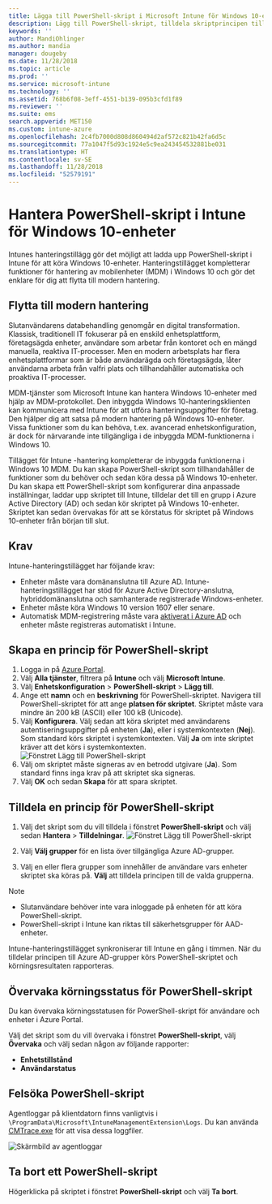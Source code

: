 ```yaml
---
title: Lägga till PowerShell-skript i Microsoft Intune för Windows 10-enheter – Azure | Microsoft Docs
description: Lägg till PowerShell-skript, tilldela skriptprincipen till Azure Active Directory-grupper, övervaka skripten med hjälp av rapporter och följ stegvisa anvisningar för att ta bort skript som du lägger till för Windows 10-enheter i Microsoft Intune.
keywords: ''
author: MandiOhlinger
ms.author: mandia
manager: dougeby
ms.date: 11/28/2018
ms.topic: article
ms.prod: ''
ms.service: microsoft-intune
ms.technology: ''
ms.assetid: 768b6f08-3eff-4551-b139-095b3cfd1f89
ms.reviewer: ''
ms.suite: ems
search.appverid: MET150
ms.custom: intune-azure
ms.openlocfilehash: 2c4fb7000d808d860494d2af572c821b42fa6d5c
ms.sourcegitcommit: 77a1047f5d93c1924e5c9ea243454532881be031
ms.translationtype: HT
ms.contentlocale: sv-SE
ms.lasthandoff: 11/28/2018
ms.locfileid: "52579191"
---
```

# <a name="manage-powershell-scripts-in-intune-for-windows-10-devices"></a>Hantera PowerShell-skript i Intune för Windows 10-enheter
Intunes hanteringstillägg gör det möjligt att ladda upp PowerShell-skript i Intune för att köra Windows 10-enheter. Hanteringstillägget kompletterar funktioner för hantering av mobilenheter (MDM) i Windows 10 och gör det enklare för dig att flytta till modern hantering.

## <a name="moving-to-modern-management"></a>Flytta till modern hantering
Slutanvändarens databehandling genomgår en digital transformation. Klassisk, traditionell IT fokuserar på en enskild enhetsplattform, företagsägda enheter, användare som arbetar från kontoret och en mängd manuella, reaktiva IT-processer. Men en modern arbetsplats har flera enhetsplattformar som är både användarägda och företagsägda, låter användarna arbeta från valfri plats och tillhandahåller automatiska och proaktiva IT-processer. 

MDM-tjänster som Microsoft Intune kan hantera Windows 10-enheter med hjälp av MDM-protokollet. Den inbyggda Windows 10-hanteringsklienten kan kommunicera med Intune för att utföra hanteringsuppgifter för företag. Den hjälper dig att satsa på modern hantering på Windows 10-enheter. Vissa funktioner som du kan behöva, t.ex. avancerad enhetskonfiguration, är dock för närvarande inte tillgängliga i de inbyggda MDM-funktionerna i Windows 10.

Tillägget för Intune -hantering kompletterar de inbyggda funktionerna i Windows 10 MDM. Du kan skapa PowerShell-skript som tillhandahåller de funktioner som du behöver och sedan köra dessa på Windows 10-enheter. Du kan skapa ett PowerShell-skript som konfigurerar dina anpassade inställningar, laddar upp skriptet till Intune, tilldelar det till en grupp i Azure Active Directory (AD) och sedan kör skriptet på Windows 10-enheter. Skriptet kan sedan övervakas för att se körstatus för skriptet på Windows 10-enheter från början till slut.

## <a name="prerequisites"></a>Krav
Intune-hanteringstillägget har följande krav:
- Enheter måste vara domänanslutna till Azure AD. Intune-hanteringstillägget har stöd för Azure Active Directory-anslutna, hybriddomänanslutna och samhanterade registrerade Windows-enheter.
- Enheter måste köra Windows 10 version 1607 eller senare.
- Automatisk MDM-registrering måste vara [aktiverat i Azure AD](https://docs.microsoft.com/intune/windows-enroll#enable-windows-10-automatic-enrollment) och enheter måste registreras automatiskt i Intune.

## <a name="create-a-powershell-script-policy"></a>Skapa en princip för PowerShell-skript 
1. Logga in på [Azure Portal](https://portal.azure.com).
2. Välj **Alla tjänster**, filtrera på **Intune** och välj **Microsoft Intune**.
3. Välj **Enhetskonfiguration** > **PowerShell-skript** > **Lägg till**.
4. Ange ett **namn** och en **beskrivning** för PowerShell-skriptet. Navigera till PowerShell-skriptet för att ange **platsen för skriptet**. Skriptet måste vara mindre än 200 kB (ASCII) eller 100 kB (Unicode).
5. Välj **Konfigurera**. Välj sedan att köra skriptet med användarens autentiseringsuppgifter på enheten (**Ja**), eller i systemkontexten (**Nej**). Som standard körs skriptet i systemkontexten. Välj **Ja** om inte skriptet kräver att det körs i systemkontexten. 
  ![Fönstret Lägg till PowerShell-skript](./media/mgmt-extension-add-script.png)
6. Välj om skriptet måste signeras av en betrodd utgivare (**Ja**). Som standard finns inga krav på att skriptet ska signeras. 
7. Välj **OK** och sedan **Skapa** för att spara skriptet.

## <a name="assign-a-powershell-script-policy"></a>Tilldela en princip för PowerShell-skript
1. Välj det skript som du vill tilldela i fönstret **PowerShell-skript** och välj sedan **Hantera** > **Tilldelningar**.
  ![Fönstret Lägg till PowerShell-skript](./media/mgmt-extension-assignments.png)
 
2. Välj **Välj grupper** för en lista över tillgängliga Azure AD-grupper. 
3. Välj en eller flera grupper som innehåller de användare vars enheter skriptet ska köras på. **Välj** att tilldela principen till de valda grupperna.

> [!NOTE]
> - Slutanvändare behöver inte vara inloggade på enheten för att köra PowerShell-skript. 
> - PowerShell-skript i Intune kan riktas till säkerhetsgrupper för AAD-enheter.

Intune-hanteringstillägget synkroniserar till Intune en gång i timmen. När du tilldelar principen till Azure AD-grupper körs PowerShell-skriptet och körningsresultaten rapporteras. 
 
## <a name="monitor-run-status-for-powershell-scripts"></a>Övervaka körningsstatus för PowerShell-skript
Du kan övervaka körningsstatusen för PowerShell-skript för användare och enheter i Azure Portal.

Välj det skript som du vill övervaka i fönstret **PowerShell-skript**, välj **Övervaka** och välj sedan någon av följande rapporter:
   - **Enhetstillstånd**
   - **Användarstatus**

## <a name="troubleshoot-powershell-scripts"></a>Felsöka PowerShell-skript

Agentloggar på klientdatorn finns vanligtvis i `\ProgramData\Microsoft\IntuneManagementExtension\Logs`. Du kan använda [CMTrace.exe](https://docs.microsoft.com/sccm/core/support/tools) för att visa dessa loggfiler. 

![Skärmbild av agentloggar](./media/apps-win32-app-10.png)  

## <a name="delete-a-powershell-script"></a>Ta bort ett PowerShell-skript
Högerklicka på skriptet i fönstret **PowerShell-skript** och välj **Ta bort**.

